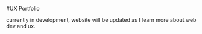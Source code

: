 #UX Portfolio

currently in development, website will be updated as I learn more about web dev and ux.
